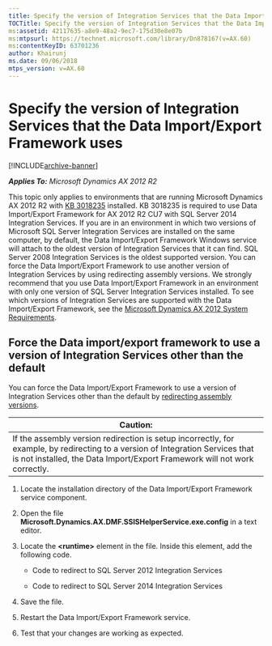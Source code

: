 ```yaml
---
title: Specify the version of Integration Services that the Data Import/Export Framework uses
TOCTitle: Specify the version of Integration Services that the Data Import/Export Framework uses
ms:assetid: 42117635-a8e9-48a2-9ec7-175d30e8e07b
ms:mtpsurl: https://technet.microsoft.com/library/Dn878167(v=AX.60)
ms:contentKeyID: 63701236
author: Khairunj
ms.date: 09/06/2018
mtps_version: v=AX.60
---
```


# Specify the version of Integration Services that the Data Import/Export Framework uses


[!INCLUDE[archive-banner](includes/archive-banner.md)]


_**Applies To:** Microsoft Dynamics AX 2012 R2_

This topic only applies to environments that are running Microsoft Dynamics AX 2012 R2 with [KB 3018235](https://mbs2.microsoft.com/Knowledgebase/KBDisplay.aspx?scid=kb;en-us;3018235) installed. KB 3018235 is required to use Data Import/Export Framework for AX 2012 R2 CU7 with SQL Server 2014 Integration Services. If you are in an environment in which two versions of Microsoft SQL Server Integration Services are installed on the same computer, by default, the Data Import/Export Framework Windows service will attach to the oldest version of Integration Services that it can find. SQL Server 2008 Integration Services is the oldest supported version. You can force the Data Import/Export Framework to use another version of Integration Services by using redirecting assembly versions. We strongly recommend that you use Data Import/Export Framework in an environment with only one version of SQL Server Integration Services installed. To see which versions of Integration Services are supported with the Data Import/Export Framework, see the [Microsoft Dynamics AX 2012 System Requirements](https://go.microsoft.com/fwlink/?LinkId=165377).

## Force the Data import/export framework to use a version of Integration Services other than the default
You can force the Data Import/Export Framework to use a version of Integration Services other than the default by [redirecting assembly versions](https://msdn.microsoft.com/library/7wd6ex19(v=vs.110).aspx).

| Caution:                                                                                                                                                                                                    |
|-------------------------------------------------------------------------------------------------------------------------------------------------------------------------------------------------------------|
| If the assembly version redirection is setup incorrectly, for example, by redirecting to a version of Integration Services that is not installed, the Data Import/Export Framework will not work correctly. |

1.  Locate the installation directory of the Data Import/Export Framework service component.
2.  Open the file **Microsoft.Dynamics.AX.DMF.SSISHelperService.exe.config** in a text editor.
3.  Locate the **&lt;runtime&gt;** element in the file. Inside this element, add the following code.
    -   Code to redirect to SQL Server 2012 Integration Services
            <assemblyBinding xmlns="urn:schemas-microsoft-com:asm.v1">
                  <dependentAssembly>
                    <assemblyIdentity name="Microsoft.SqlServer.DTSPipelineWrap"
                      publicKeyToken="89845dcd8080cc91" />
                    <bindingRedirect oldVersion="10.0.0.0" newVersion="11.0.0.0" />
                  </dependentAssembly>
                  <dependentAssembly>
                    <assemblyIdentity name="Microsoft.SqlServer.DTSRuntimeWrap"
                      publicKeyToken="89845dcd8080cc91" />
                    <bindingRedirect oldVersion="10.0.0.0" newVersion="11.0.0.0" />
                  </dependentAssembly>
                  <dependentAssembly>
                    <assemblyIdentity name="Microsoft.SqlServer.ManagedDTS"
                      publicKeyToken="89845dcd8080cc91" />
                    <bindingRedirect oldVersion="10.0.0.0" newVersion="11.0.0.0" />
                  </dependentAssembly>
                  <dependentAssembly>
                    <assemblyIdentity name="Microsoft.SqlServer.PipelineHost"
                      publicKeyToken="89845dcd8080cc91" />
                    <bindingRedirect oldVersion="10.0.0.0" newVersion="11.0.0.0" />
                  </dependentAssembly>
                  <dependentAssembly>
                    <assemblyIdentity name="Microsoft.SqlServer.SQLTask"
                      publicKeyToken="89845dcd8080cc91" />
                    <bindingRedirect oldVersion="10.0.0.0" newVersion="11.0.0.0" />
                  </dependentAssembly>
                  <dependentAssembly>
                    <assemblyIdentity name="Microsoft.SqlServer.XmlSrc"
                      publicKeyToken="89845dcd8080cc91" />
                    <bindingRedirect oldVersion="10.0.0.0" newVersion="11.0.0.0" />
                  </dependentAssembly>
                </assemblyBinding>

    -   Code to redirect to SQL Server 2014 Integration Services
                <assemblyBinding xmlns="urn:schemas-microsoft-com:asm.v1">
                  <dependentAssembly>
                    <assemblyIdentity name="Microsoft.SqlServer.DTSPipelineWrap"
                      publicKeyToken="89845dcd8080cc91" />
                    <bindingRedirect oldVersion="10.0.0.0" newVersion="12.0.0.0" />
                  </dependentAssembly>
                  <dependentAssembly>
                    <assemblyIdentity name="Microsoft.SqlServer.DTSRuntimeWrap"
                      publicKeyToken="89845dcd8080cc91" />
                    <bindingRedirect oldVersion="10.0.0.0" newVersion="12.0.0.0" />
                  </dependentAssembly>
                  <dependentAssembly>
                    <assemblyIdentity name="Microsoft.SqlServer.ManagedDTS"
                      publicKeyToken="89845dcd8080cc91" />
                    <bindingRedirect oldVersion="10.0.0.0" newVersion="12.0.0.0" />
                  </dependentAssembly>
                  <dependentAssembly>
                    <assemblyIdentity name="Microsoft.SqlServer.PipelineHost"
                      publicKeyToken="89845dcd8080cc91" />
                    <bindingRedirect oldVersion="10.0.0.0" newVersion="12.0.0.0" />
                  </dependentAssembly>
                  <dependentAssembly>
                    <assemblyIdentity name="Microsoft.SqlServer.SQLTask"
                      publicKeyToken="89845dcd8080cc91" />
                    <bindingRedirect oldVersion="10.0.0.0" newVersion="12.0.0.0" />
                  </dependentAssembly>
                  <dependentAssembly>
                    <assemblyIdentity name="Microsoft.SqlServer.XmlSrc"
                      publicKeyToken="89845dcd8080cc91" />
                    <bindingRedirect oldVersion="10.0.0.0" newVersion="12.0.0.0" />
                  </dependentAssembly>
                </assemblyBinding>

4.  Save the file.
5.  Restart the Data Import/Export Framework service.
6.  Test that your changes are working as expected.





